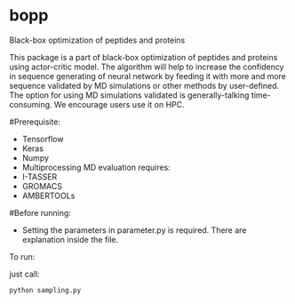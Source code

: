# bopp
Black-box optimization of peptides and proteins

This package is a part of black-box optimization of peptides and proteins using actor-critic model.
The algorithm will help to increase the confidency in sequence generating of neural network by feeding it with more and more sequence validated by MD simulations or other methods by user-defined.
The option for using MD simulations validated is generally-talking time-consuming. We encourage users use it on HPC.

#Prerequisite:
- Tensorflow
- Keras
- Numpy
- Multiprocessing
MD evaluation requires:
- I-TASSER
- GROMACS
- AMBERTOOLs


#Before running:
- Setting the parameters in parameter.py is required. There are explanation inside the file.

To run:

just call: 
```
python sampling.py
```

